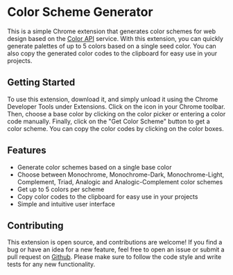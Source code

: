 # Color Scheme Generator

This is a simple Chrome extension that generates color schemes for web design based on the [Color API](https://www.thecolorapi.com/) service. With this extension, you can quickly generate palettes of up to 5 colors based on a single seed color. You can also copy the generated color codes to the clipboard for easy use in your projects.

## Getting Started

To use this extension, download it, and simply unload it using the Chrome Developer Tools under Extensions. Click on the icon in your Chrome toolbar. Then, choose a base color by clicking on the color picker or entering a color code manually. Finally, click on the "Get Color Scheme" button to get a color scheme. You can copy the color codes by clicking on the color boxes.
## Features

- Generate color schemes based on a single base color
- Choose between Monochrome, Monochrome-Dark, Monochrome-Light, Complement, Triad, Analogic and Analogic-Complement color schemes
- Get up to 5 colors per scheme
- Copy color codes to the clipboard for easy use in your projects
- Simple and intuitive user interface

## Contributing

This extension is open source, and contributions are welcome! If you find a bug or have an idea for a new feature, feel free to open an issue or submit a pull request on [Github](https://github.com/suyamoonpathak/Color-Scheme-Generator-Chrome-Extension). Please make sure to follow the code style and write tests for any new functionality.

